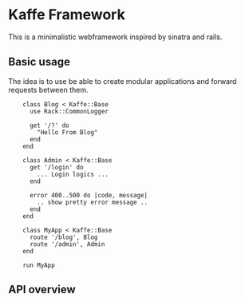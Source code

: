 # Kaffe Framework
This is a minimalistic webframework inspired by sinatra and 
rails.

## Basic usage
The idea is to use be able to create modular applications and
forward requests between them.

        class Blog < Kaffe::Base
          use Rack::CommonLogger

          get '/?' do
            "Hello From Blog"            
          end
        end

        class Admin < Kaffe::Base
          get '/login' do
            ... Login logics ...
          end

          error 400..500 do |code, message|
            .. show pretty error message ..
          end
        end

        class MyApp < Kaffe::Base
          route '/blog', Blog
          route '/admin', Admin
        end

        run MyApp

## API overview
